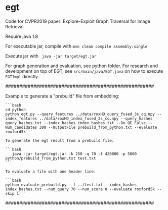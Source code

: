 # egt
Code for CVPR2019 paper: Explore-Exploit Graph Traversal for Image Retrieval

Require java 1.8

For executable jar, compile with
`mvn clean compile assembly:single`

Execute jar with
` java -jar target/egt.jar`

For graph generation and evaluation, see python folder.
For research and development on top of EGT, see `src/main/java/EGT.java` on how to execute `EGTImpl` directly.





#####################################################

Example to generate a "prebuild" file from embedding:

    ```bash
    cd python
    python egt.py --query_features ../data/roxHD_query_fused_3s_cq.npy --index_features ../data/roxHD_index_fused_3s_cq.npy --query_hashes query_hashes.txt --index_hashes index_hashes.txt --Do_QE False --Num_candidates 300 --OutputFile prebuild_from_python.txt --evaluate roxford5k```


`To generate the egt result from a prebuild file:`

    ```bash
       java -jar target/egt.jar -k 250 -q 70 -t 420000 -p 5000 python/prebuild_from_python.txt test.txt
    ```


`To evaluate a file with one header line:`

    ```bash
    python evaluate_prebuild.py --f ../test.txt --index_hashes index_hashes.txt --num_query 70 --num_score 0 --evaluate roxford5k --skip 1```
#####################################################
